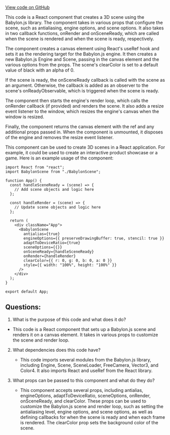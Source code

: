 [View code on GitHub](zoo-labs/zoo/blob/master/core/src/components/Babylon/SceneComponent.tsx)

This code is a React component that creates a 3D scene using the Babylon.js library. The component takes in various props that configure the scene, such as antialiasing, engine options, and scene options. It also takes in two callback functions, onRender and onSceneReady, which are called when the scene is rendered and when the scene is ready, respectively.

The component creates a canvas element using React's useRef hook and sets it as the rendering target for the Babylon.js engine. It then creates a new Babylon.js Engine and Scene, passing in the canvas element and the various options from the props. The scene's clearColor is set to a default value of black with an alpha of 0.

If the scene is ready, the onSceneReady callback is called with the scene as an argument. Otherwise, the callback is added as an observer to the scene's onReadyObservable, which is triggered when the scene is ready.

The component then starts the engine's render loop, which calls the onRender callback (if provided) and renders the scene. It also adds a resize event listener to the window, which resizes the engine's canvas when the window is resized.

Finally, the component returns the canvas element with the ref and any additional props passed in. When the component is unmounted, it disposes of the engine and removes the resize event listener.

This component can be used to create 3D scenes in a React application. For example, it could be used to create an interactive product showcase or a game. Here is an example usage of the component:

```
import React from "react";
import BabylonScene from "./BabylonScene";

function App() {
  const handleSceneReady = (scene) => {
    // Add scene objects and logic here
  };

  const handleRender = (scene) => {
    // Update scene objects and logic here
  };

  return (
    <div className="App">
      <BabylonScene
        antialias={true}
        engineOptions={{ preserveDrawingBuffer: true, stencil: true }}
        adaptToDeviceRatio={true}
        sceneOptions={{}}
        onSceneReady={handleSceneReady}
        onRender={handleRender}
        clearColor={{ r: 0, g: 0, b: 0, a: 0 }}
        style={{ width: "100%", height: "100%" }}
      />
    </div>
  );
}

export default App;
```
## Questions: 
 1. What is the purpose of this code and what does it do?
   - This code is a React component that sets up a Babylon.js scene and renders it on a canvas element. It takes in various props to customize the scene and render loop.

2. What dependencies does this code have?
   - This code imports several modules from the Babylon.js library, including Engine, Scene, SceneLoader, FreeCamera, Vector3, and Color4. It also imports React and useRef from the React library.

3. What props can be passed to this component and what do they do?
   - This component accepts several props, including antialias, engineOptions, adaptToDeviceRatio, sceneOptions, onRender, onSceneReady, and clearColor. These props can be used to customize the Babylon.js scene and render loop, such as setting the antialiasing level, engine options, and scene options, as well as defining callbacks for when the scene is ready and when each frame is rendered. The clearColor prop sets the background color of the scene.